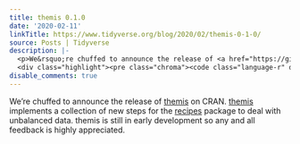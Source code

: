 ```yaml
---
title: themis 0.1.0
date: '2020-02-11'
linkTitle: https://www.tidyverse.org/blog/2020/02/themis-0-1-0/
source: Posts | Tidyverse
description: |-
  <p>We&rsquo;re chuffed to announce the release of <a href="https://github.com/tidymodels/themis" target="_blank" rel="noopener">themis</a> on CRAN. <a href="https://tidymodels.github.io/themis/" target="_blank" rel="noopener">themis</a> implements a collection of new steps for the <a href="https://github.com/tidymodels/recipes" target="_blank" rel="noopener">recipes</a> package to deal with unbalanced data. themis is still in early development so any and all feedback is highly appreciated.</p>
  <div class="highlight"><pre class="chroma"><code class="language-r" data-lang="r"><span ...
disable_comments: true
---
```

<p>We&rsquo;re chuffed to announce the release of <a href="https://github.com/tidymodels/themis" target="_blank" rel="noopener">themis</a> on CRAN. <a href="https://tidymodels.github.io/themis/" target="_blank" rel="noopener">themis</a> implements a collection of new steps for the <a href="https://github.com/tidymodels/recipes" target="_blank" rel="noopener">recipes</a> package to deal with unbalanced data. themis is still in early development so any and all feedback is highly appreciated.</p>
<div class="highlight"><pre class="chroma"><code class="language-r" data-lang="r"><span ...